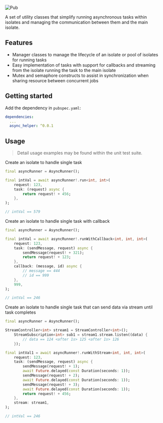 
![Pub](https://img.shields.io/pub/v/bottom_navy_bar)

A set of utility classes that simplify running asynchronous tasks within isolates and managing the communication between them and the main isolate.

## Features

* Manager classes to manage the lifecycle of an isolate or pool of isolates for running tasks
* Easy implementation of tasks with support for callbacks and streaming from the isolate running the task to the main isolate
* Mutex and semaphore constructs to assist in synchronization when sharing resource between concurrent jobs

## Getting started

Add the dependency in `pubspec.yaml`:

```yaml
dependencies:
  ...
  async_helper: ^0.0.1
```

## Usage

> Detail usage examples may be found within the unit test suite. 

Create an isolate to handle single task

```dart
final asyncRunner = AsyncRunner();

final intVal = await asyncRunner!.run<int, int>(
    request: 123,
    task: (request) async {
        return request! + 456;
    },
);

// intVal == 579
```

Create an isolate to handle single task with callback

```dart
final asyncRunner = AsyncRunner();

final intVal = await asyncRunner!.runWithCallback<int, int, int>(
    request: 123,
    task: (sendMessage, request) async {
        sendMessage(request! + 321);
        return request! + 123;
    },
    callback: (message, id) async {
        // message == 444
        // id == 999
    },
    999,
);

// intVal == 246
```

Create an isolate to handle single task that can send data via stream until task completes

```dart
final asyncRunner = AsyncRunner();

StreamController<int> stream1 = StreamController<int>();
    StreamSubscription<int> sub1 = stream1.stream.listen((data) {
        // data == 124 <after 1s> 125 <after 1s> 126
    });

final intVal1 = await asyncRunner!.runWithStream<int, int, int>(
    request: 123,
    task: (sendMessage, request) async {
        sendMessage(request! + 1);
        await Future.delayed(const Duration(seconds: 1));
        sendMessage(request! + 2);
        await Future.delayed(const Duration(seconds: 1));
        sendMessage(request! + 3);
        await Future.delayed(const Duration(seconds: 1));
        return request! + 456;
    },
    stream: stream1,
);

// intVal == 246
```